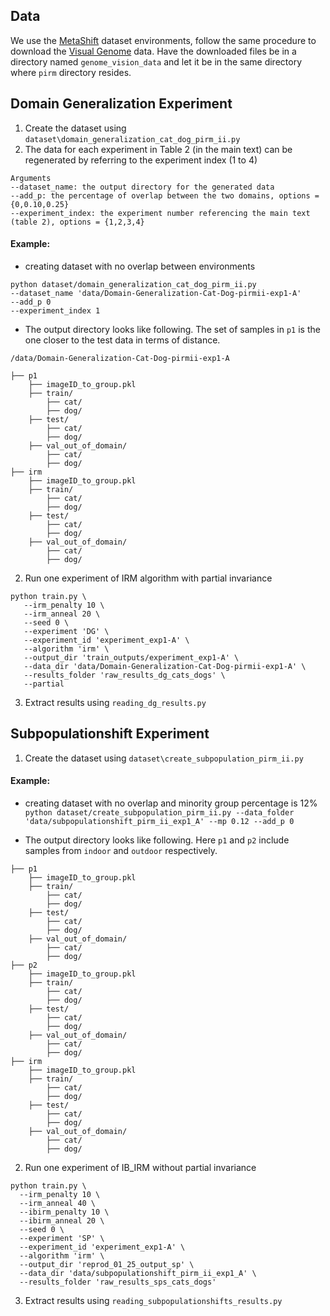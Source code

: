 ## Data
We use the [MetaShift](https://github.com/Weixin-Liang/MetaShift) dataset environments, follow the same procedure to download the [Visual Genome](https://github.com/Weixin-Liang/MetaShift#download-visual-genome) data. Have the downloaded files be in a directory named `genome_vision_data` and let it be in the same directory where `pirm` directory resides. 

## Domain Generalization Experiment
1. Create the dataset using `dataset\domain_generalization_cat_dog_pirm_ii.py`
2. The data for each experiment in Table 2 (in the main text) can be regenerated by referring to the experiment index (1 to 4)
```
Arguments
--dataset_name: the output directory for the generated data 
--add_p: the percentage of overlap between the two domains, options = {0,0.10,0.25}
--experiment_index: the experiment number referencing the main text (table 2), options = {1,2,3,4} 
```
 
#### Example: 
- creating dataset with no overlap between environments 
```
python dataset/domain_generalization_cat_dog_pirm_ii.py 
--dataset_name 'data/Domain-Generalization-Cat-Dog-pirmii-exp1-A' 
--add_p 0 
--experiment_index 1
```

- The output directory looks like following. The set of samples in `p1` is the one closer to the test data in terms of distance. 
```
/data/Domain-Generalization-Cat-Dog-pirmii-exp1-A

├── p1
    ├── imageID_to_group.pkl
    ├── train/
        ├── cat/
        ├── dog/ 
    ├── test/
        ├── cat/
        ├── dog/ 
    ├── val_out_of_domain/
        ├── cat/
        ├── dog/ 
├── irm
    ├── imageID_to_group.pkl
    ├── train/
        ├── cat/
        ├── dog/ 
    ├── test/
        ├── cat/
        ├── dog/ 
    ├── val_out_of_domain/
        ├── cat/
        ├── dog/ 
 ```


2. Run one experiment of IRM algorithm with partial invariance
 ```
python train.py \
    --irm_penalty 10 \
    --irm_anneal 20 \
    --seed 0 \
    --experiment 'DG' \
    --experiment_id 'experiment_exp1-A' \
    --algorithm 'irm' \
    --output_dir 'train_outputs/experiment_exp1-A' \
    --data_dir 'data/Domain-Generalization-Cat-Dog-pirmii-exp1-A' \
    --results_folder 'raw_results_dg_cats_dogs' \
    --partial
 ```
3. Extract results using `reading_dg_results.py`


## Subpopulationshift Experiment
1. Create the dataset using `dataset\create_subpopulation_pirm_ii.py`
 
#### Example: 
- creating dataset with no overlap and minority group percentage is 12% `python dataset/create_subpopulation_pirm_ii.py --data_folder 'data/subpopulationshift_pirm_ii_exp1_A' --mp 0.12 --add_p 0`

- The output directory looks like following. Here `p1` and `p2` include samples from `indoor` and `outdoor` respectively. 
```
├── p1
    ├── imageID_to_group.pkl
    ├── train/
        ├── cat/
        ├── dog/ 
    ├── test/
        ├── cat/
        ├── dog/ 
    ├── val_out_of_domain/
        ├── cat/
        ├── dog/ 
├── p2
    ├── imageID_to_group.pkl
    ├── train/
        ├── cat/
        ├── dog/ 
    ├── test/
        ├── cat/
        ├── dog/ 
    ├── val_out_of_domain/
        ├── cat/
        ├── dog/ 
├── irm
    ├── imageID_to_group.pkl
    ├── train/
        ├── cat/
        ├── dog/ 
    ├── test/
        ├── cat/
        ├── dog/ 
    ├── val_out_of_domain/
        ├── cat/
        ├── dog/ 
```
2. Run one experiment of IB_IRM without partial invariance
 ```
python train.py \
   --irm_penalty 10 \
   --irm_anneal 40 \
   --ibirm_penalty 10 \
   --ibirm_anneal 20 \
   --seed 0 \
   --experiment 'SP' \
   --experiment_id 'experiment_exp1-A' \
   --algorithm 'irm' \
   --output_dir 'reprod_01_25_output_sp' \
   --data_dir 'data/subpopulationshift_pirm_ii_exp1_A' \
   --results_folder 'raw_results_sps_cats_dogs' 
 ```
3. Extract results using `reading_subpopulationshifts_results.py`
